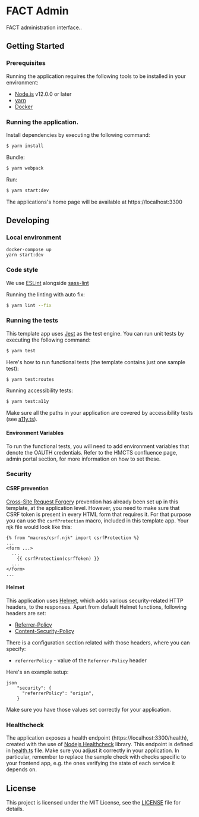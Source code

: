 # FACT Admin

FACT administration interface..

## Getting Started

### Prerequisites

Running the application requires the following tools to be installed in your environment:

  * [Node.js](https://nodejs.org/) v12.0.0 or later
  * [yarn](https://yarnpkg.com/)
  * [Docker](https://www.docker.com)

### Running the application.

Install dependencies by executing the following command:

 ```bash
$ yarn install
 ```
Bundle:

```bash
$ yarn webpack
```

Run:

```bash
$ yarn start:dev
```

The applications's home page will be available at https://localhost:3300

## Developing

### Local environment

```
docker-compose up
yarn start:dev
```

### Code style

We use [ESLint](https://github.com/typescript-eslint/typescript-eslint)
alongside [sass-lint](https://github.com/sasstools/sass-lint)

Running the linting with auto fix:
```bash
$ yarn lint --fix
```

### Running the tests

This template app uses [Jest](https://jestjs.io//) as the test engine. You can run unit tests by executing
the following command:

```bash
$ yarn test
```

Here's how to run functional tests (the template contains just one sample test):

```bash
$ yarn test:routes
```

Running accessibility tests:

```bash
$ yarn test:a11y
```

Make sure all the paths in your application are covered by accessibility tests (see [a11y.ts](src/test/a11y/a11y.ts)).

#### Environment Variables

To run the functional tests, you will need to add environment variables that denote the OAUTH credentials.
Refer to the HMCTS confluence page, admin portal section, for more information on how to set these.

### Security

#### CSRF prevention

[Cross-Site Request Forgery](https://github.com/pillarjs/understanding-csrf) prevention has already been
set up in this template, at the application level. However, you need to make sure that CSRF token
is present in every HTML form that requires it. For that purpose you can use the `csrfProtection` macro,
included in this template app. Your njk file would look like this:

```
{% from "macros/csrf.njk" import csrfProtection %}
...
<form ...>
  ...
    {{ csrfProtection(csrfToken) }}
  ...
</form>
...
```

#### Helmet

This application uses [Helmet](https://helmetjs.github.io/), which adds various security-related HTTP headers,
to the responses. Apart from default Helmet functions, following headers are set:

* [Referrer-Policy](https://helmetjs.github.io/docs/referrer-policy/)
* [Content-Security-Policy](https://helmetjs.github.io/docs/csp/)

There is a configuration section related with those headers, where you can specify:
* `referrerPolicy` - value of the `Referrer-Policy` header


Here's an example setup:

```
json
    "security": {
      "referrerPolicy": "origin",
    }
```

Make sure you have those values set correctly for your application.

### Healthcheck

The application exposes a health endpoint (https://localhost:3300/health), created with the use of
[Nodejs Healthcheck](https://github.com/hmcts/nodejs-healthcheck) library. This endpoint is defined
in [health.ts](src/main/routes/health.ts) file. Make sure you adjust it correctly in your application.
In particular, remember to replace the sample check with checks specific to your frontend app,
e.g. the ones verifying the state of each service it depends on.

## License

This project is licensed under the MIT License, see the [LICENSE](LICENSE) file for details.
